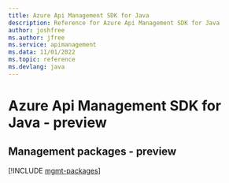 ```yaml
---
title: Azure Api Management SDK for Java
description: Reference for Azure Api Management SDK for Java
author: joshfree
ms.author: jfree
ms.service: apimanagement
ms.data: 11/01/2022
ms.topic: reference
ms.devlang: java
---
```

# Azure Api Management SDK for Java - preview

## Management packages - preview
[!INCLUDE [mgmt-packages](api-management-mgmt-index.md)]